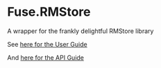 # Fuse.RMStore

A wrapper for the frankly delightful RMStore library

See [here for the User Guide](https://github.com/fusetools/Fuse.RMStore/wiki/User-Guide)

And [here for the API Guide](https://github.com/fusetools/Fuse.RMStore/wiki/API)
